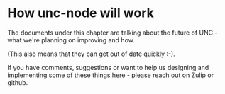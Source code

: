 # How unc-node will work
The documents under this chapter are talking about the future of UNC - what we're planning on improving and how.

(This also means that they can get out of date quickly :-).

If you have comments, suggestions or want to help us designing and implementing some of these things here - please reach out on Zulip or github.
